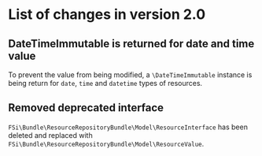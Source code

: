 # List of changes in version 2.0

## DateTimeImmutable is returned for date and time value

To prevent the value from being modified, a `\DateTimeImmutable` instance is being
return for `date`, `time` and `datetime` types of resources.

## Removed deprecated interface

`FSi\Bundle\ResourceRepositoryBundle\Model\ResourceInterface` has been deleted
and replaced with `FSi\Bundle\ResourceRepositoryBundle\Model\ResourceValue`.
